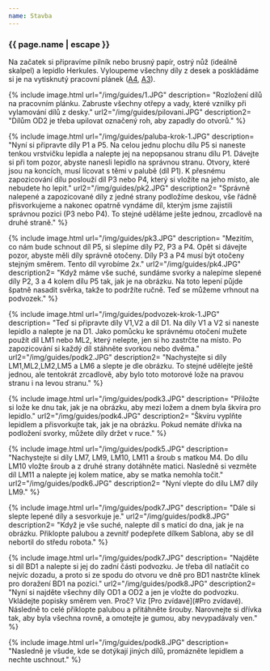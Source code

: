 ```yaml
---
name: Stavba
---
```

### {{ page.name | escape }}

Na začatek si připravíme pilník nebo brusný papír, ostrý nůž (ideálně skalpel) a lepidlo Herkules. Vyloupeme všechny díly z desek a poskládáme si je na vytisknutý pracovní plánek ([A4](/docs/A4.pdf), [A3](/docs/A3.pdf)).

{% include image.html 
    url="/img/guides/1.JPG" 
    description=
        "Rozložení dílů na pracovním plánku. Zabruste všechny otřepy a vady, které vznilky při vylamování dílů z desky." 
    url2="/img/guides/pilovani.JPG" 
    description2=
        "Dílům OD2 je třeba upilovat označený roh, aby zapadly do otvorů."
%}

{% include image.html 
    url="/img/guides/paluba-krok-1.JPG" 
    description=
        "Nyní si připravte díly P1 a P5. Na celou jednu plochu dílu P5 si naneste tenkou vrstvičku lepidla a nalepte jej na nepopsanou stranu dílu P1. Dávejte si při tom pozor, abyste nanesli lepidlo na správnou stranu. Otvory, které jsou na koncích, musí lícovat s těmi v palubě (díl P1). K přesnému zapozicování dílu poslouží díl P3 nebo P4, který si vložíte na jeho místo, ale nebudete ho lepit."
    url2="/img/guides/pk2.JPG" 
    description2=
        "Správně nalepené a zapozicované díly z jedné strany podložíme deskou, vše řádně přisvorkujeme a nakonec opatrně vyndáme díl, kterým jsme zajistili správnou pozici (P3 nebo P4). To stejné uděláme ješte jednou, zrcadlově na druhé straně."
%}

{% include image.html 
    url="/img/guides/pk3.JPG" 
    description=
        "Mezitím, co nám bude schnout díl P5, si slepíme díly P2, P3 a P4. Opět si dávejte pozor, abyste měli díly správně otočeny. Díly P3 a P4 musí být otočeny stejným směrem. Tento díl vyrobíme 2x."
    url2="/img/guides/pk4.JPG" 
    description2=
        "Když máme vše suché, sundáme svorky a nalepíme slepené díly P2, 3 a 4 kolem dílu P5 tak, jak je na obrázku. Na toto lepení půjde špatně nasadit svěrka, takže to podržíte ručně. Teď se můžeme vrhnout na podvozek."
%}

{% include image.html 
    url="/img/guides/podvozek-krok-1.JPG" 
    description=
        "Teď si připravte díly V1,V2 a díl D1. Na díly V1 a V2 si naneste lepidlo a nalepte je na D1. Jako pomůcku ke správnému otočení mužete použít díl LM1 nebo ML2, který nelepte, jen si ho zastrčte na místo. Po zapozicování si každý díl stáhněte svorkou nebo dvěma."
    url2="/img/guides/podk2.JPG" 
    description2=
        "Nachystejte si díly LM1,ML2,LM2,LM5 a LM6 a slepte je dle obrázku. To stejné udělejte ještě jednou, ale tentokrát zrcadlově, aby bylo toto motorové lože na pravou stranu i na levou stranu."
%}

{% include image.html 
    url="/img/guides/podk3.JPG" 
    description=
        "Přiložte si lože ke dnu tak, jak je na obrázku, aby mezi ložem a dnem byla škvíra pro lepidlo."
    url2="/img/guides/podk4.JPG" 
    description2=
        "Škvíru vyplňte lepidlem a přisvorkujte tak, jak je na obrázku. Pokud nemáte dřívka na podložení svorky, můžete díly držet v ruce."
%}

{% include image.html 
    url="/img/guides/podk5.JPG" 
    description=
        "Nachystejte si díly LM7, LM9, LM10, LM11 a šroub s matkou M4. Do dílu LM10 vložte šroub a z druhé strany dotáhněte matici. Nasledně si vezměte díl LM11 a nalepte jej kolem matice, aby se matka nemohla točit."
    url2="/img/guides/podk6.JPG" 
    description2=
        "Nyní vlepte do dílu LM7 díly LM9."
%}

{% include image.html 
    url="/img/guides/podk7.JPG" 
    description=
        "Dále si slepte lepené díly a sesvorkuje je."
    url2="/img/guides/podk8.JPG" 
    description2=
        "Když je vše suché, nalepte díl s maticí do dna, jak je na obrázku. Přiklopte palubou a zevnitř podepřete dílkem Sablona, aby se díl nebortil do středu robota."
%}

{% include image.html 
    url="/img/guides/podk7.JPG" 
    description=
        "Najděte si díl BD1 a nalepte si jej do zadní části podvozku. Je třeba díl natlačit co nejvíc dozadu, a proto si ze spodu do otvoru ve dně pro BD1 nastrčte klínek pro doražení BD1 na pozici."
    url2="/img/guides/podk8.JPG" 
    description2=
        "Nyní si najděte všechny díly OD1 a OD2 a jen je vložte do podvozku. Vkládejte popisky směrem ven. Proč? Viz 
        [Pro zvídavé](#Pro zvídavé). Následně to celé přiklopte palubou a přitáhněte šrouby. Narovnejte si dřívka tak, aby byla všechna rovně, a omotejte je gumou, aby nevypadávaly ven."
%}

{% include image.html 
    url="/img/guides/podk8.JPG" 
    description=
        "Nasledně je všude, kde se dotýkají jiných dílů, promázněte lepidlem a nechte uschnout."
%}